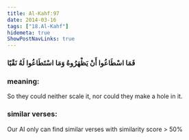 ```yaml
---
title: Al-Kahf:97
date: 2014-03-16
tags: ["18.Al-Kahf"]
hidemeta: true 
ShowPostNavLinks: true 
---
```

### فَمَا اسْطَاعُوا أَنْ يَظْهَرُوهُ وَمَا اسْتَطَاعُوا لَهُ نَقْبًا
### meaning: 
So they could neither scale it, nor could they make a hole in it.
### similar verses: 

Our AI only can find similar verses with similarity score > 50% 




